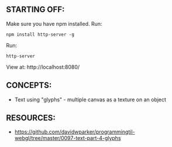 ## STARTING OFF:

Make sure you have npm installed.
Run:
```
npm install http-server -g
```

Run:
```
http-server
```

View at: http://localhost:8080/

## CONCEPTS:

* Text using "glyphs" - multiple canvas as a texture on an object

## RESOURCES:

* https://github.com/davidwparker/programmingtil-webgl/tree/master/0097-text-part-4-glyphs
